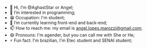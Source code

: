 - 👋 Hi, I’m @AghastStar or Angel;
- 👀 I’m interested in programming;
- 😁 Occupation: I'm student;
- 🌱 I’m currently learning front-end and back-end;
- 📫 How to reach me: my email is angel.lopes.marozzi@gmail.com;
- 😄 Pronouns: I'm agender, but you can call me with She or He;
- ⚡ Fun fact: I'm brazilian, I'm Etec student and SENAI student;

<!---
AghastStar/AghastStar is a ✨ special ✨ repository because its `README.md` (this file) appears on your GitHub profile.
You can click the Preview link to take a look at your changes.
--->
